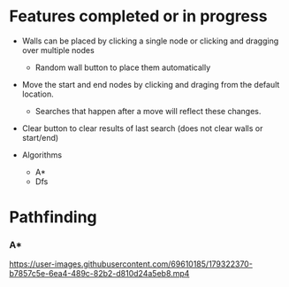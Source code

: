 # Features completed or in progress
* Walls can be placed by clicking a single node or clicking and dragging over multiple nodes
  * Random wall button to place them automatically
  
* Move the start and end nodes by clicking and draging from the default location.
  * Searches that happen after a move will reflect these changes.  
 
* Clear button to clear results of last search (does not clear walls or start/end)
* Algorithms
  * A*
  * Dfs

# Pathfinding

### A*

https://user-images.githubusercontent.com/69610185/179322370-b7857c5e-6ea4-489c-82b2-d810d24a5eb8.mp4



